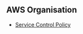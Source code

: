 ## AWS Organisation

- [Service Control Policy](https://aws.amazon.com/blogs/security/how-to-use-service-control-policies-to-set-permission-guardrails-across-accounts-in-your-aws-organization/)
